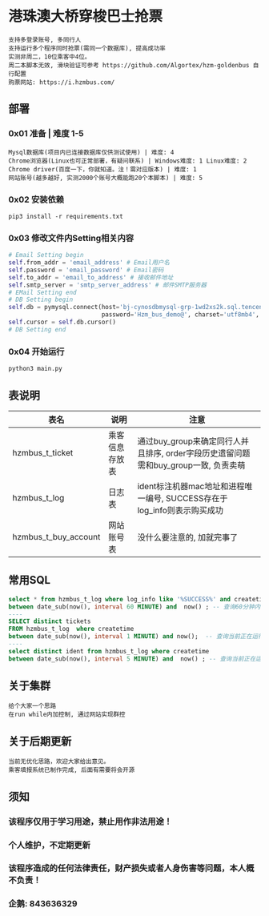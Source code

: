 # 港珠澳大桥穿梭巴士抢票
```angular2html
支持多登录账号, 多同行人 
支持运行多个程序同时抢票(需同一个数据库), 提高成功率
实测非周二，10位乘客中4位。
周二本脚本无效, 滑块验证可参考 https://github.com/Algortex/hzm-goldenbus 自行配置
购票网站: https://i.hzmbus.com/
```
## 部署
### 0x01 准备 | 难度 1-5
```angular2html
Mysql数据库(项目内已连接数据库仅供测试使用) | 难度: 4
Chrome浏览器(Linux也可正常部署，有疑问联系) | Windows难度: 1 Linux难度: 2
Chrome driver(百度一下，你就知道。注！需对应版本) | 难度: 1
网站账号(越多越好, 实测2000个账号大概能跑20个本脚本) | 难度: 5
```
### 0x02 安装依赖
```shell
pip3 install -r requirements.txt
```

### 0x03 修改文件内Setting相关内容
```python
# Email Setting begin
self.from_addr = 'email_address' # Email用户名
self.password = 'email_password' # Email密码
self.to_addr = 'email_to_address' # 接收邮件地址
self.smtp_server = 'smtp_server_address' # 邮件SMTP服务器
# EMail Setting end
# DB Setting begin
self.db = pymysql.connect(host='bj-cynosdbmysql-grp-1wd2xs2k.sql.tencentcdb.com', port=23776, user='hzm_bus_demo',
                          password='Hzm_bus_demo@', charset='utf8mb4', database='hzm_bus_demo')
self.cursor = self.db.cursor()
# DB Setting end
```

### 0x04 开始运行
```shell
python3 main.py
```

## 表说明
| 表名  | 说明      | 注意                                                      |
|-----|---------|---------------------------------------------------------|
| hzmbus_t_ticket | 乘客信息存放表 | 通过buy_group来确定同行人并且排序, order字段历史遗留问题需和buy_group一致, 负责卖萌 |
| hzmbus_t_log | 日志表     | ident标注机器mac地址和进程唯一编号, SUCCESS存在于log_info则表示购买成功        |
| hzmbus_t_buy_account | 网站账号表   | 没什么要注意的, 加就完事了                                          |

## 常用SQL
```sql
select * from hzmbus_t_log where log_info like '%SUCCESS%' and createtime
between date_sub(now(), interval 60 MINUTE) and  now() ; -- 查询60分钟内购票成功的账号信息及乘客信息
----
SELECT distinct tickets
FROM hzmbus_t_log  where createtime
between date_sub(now(), interval 1 MINUTE) and now();  -- 查询当前正在运行的乘客信息
----
select distinct ident from hzmbus_t_log where createtime
between date_sub(now(), interval 5 MINUTE) and  now() ; -- 查询当前正在运行的节点
```

## 关于集群
```angular2html
给个大家一个思路
在run while内加控制, 通过网站实现群控
```

## 关于后期更新
```angular2html
当前无优化思路，欢迎大家给出意见。
乘客填报系统已制作完成, 后面有需要将会开源
```

## 须知
### 该程序仅用于学习用途，禁止用作非法用途！
### 个人维护，不定期更新
### 该程序造成的任何法律责任，财产损失或者人身伤害等问题，本人概不负责！
### 企鹅: 843636329
